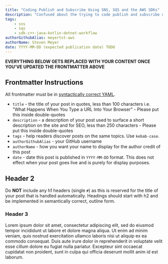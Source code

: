 ```yaml
---
title: "Coding Publish and Subscribe Using SNS, SQS and the AWS SDKs"
description: "Confused about the trying to code publish and subscribe using SNS and SQS? AWS Console tutorials for SNS and SQS help, but they are not the same as code. This tutorial provides code in multiple languages that explores multiple paths for linking SNS and SQS."
tags:
    - sns
    - sqs
    - sdk-c++-java-kotlin-dotnet-workflow
authorGithubAlias: meyertst-aws
authorName: Steven Meyer
date: YYYY-MM-DD (expected publication date) TODO
---
```


<!-- Throughout this template there will be comments like these, please remove them before committing the first version of the content piece. -->
<!-- NB: READ THE COMMENT ABOVE, AND DELETE THIS AND OTHER COMMENTS!!! -->

**EVERYTHING BELOW GETS REPLACED WITH YOUR CONTENT ONCE YOU'VE UPDATED THE FRONTMATTER ABOVE**
## Frontmatter Instructions

All frontmatter must be in [syntactically correct YAML](https://learnxinyminutes.com/docs/yaml/).

- `title` - the title of your post in quotes, less than 100 characters i.e. "What Happens When You Type a URL Into Your Browser" - Please put this inside double-quotes
- `description` - a description of your post used to surface a short description on the site and for SEO, less than 250 characters - Please put this inside double-quotes
- `tags` - help readers discover posts on the same topics. Use `kebab-case`.
- `authorGithubAlias` - your GitHub username
- `authorName` - how you want your name to display for the author credit of this post
- `date` - date this post is published in `YYYY-MM-DD` format. This does not effect when your post goes live and is purely for display purposes.

## Header 2

Do **NOT** include any h1 headers (single `#`) as this is reserved for the title of your post that is handled automatically. Headings should start with h2 and be implemented in semantically correct, outline form.

### Header 3

Lorem ipsum dolor sit amet, consectetur adipiscing elit, sed do eiusmod tempor incididunt ut labore et dolore magna aliqua. Ut enim ad minim veniam, quis nostrud exercitation ullamco laboris nisi ut aliquip ex ea commodo consequat. Duis aute irure dolor in reprehenderit in voluptate velit esse cillum dolore eu fugiat nulla pariatur. Excepteur sint occaecat cupidatat non proident, sunt in culpa qui officia deserunt mollit anim id est laborum.